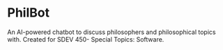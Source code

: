 # PhilBot
An AI-powered chatbot to discuss philosophers and philosophical topics with. Created for SDEV 450- Special Topics: Software.

